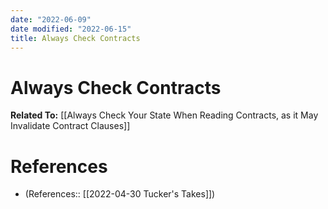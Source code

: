 ```yaml
---
date: "2022-06-09"
date modified: "2022-06-15"
title: Always Check Contracts
---
```


# Always Check Contracts
**Related To:** [[Always Check Your State When Reading Contracts, as it May Invalidate Contract Clauses]]

# References
- (References:: [[2022-04-30 Tucker's Takes]])
